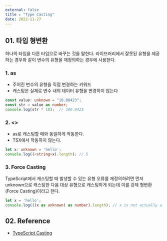 ```yaml
---
external: false
title : "Type Casting"
date: 2022-11-27
---
```


## 01. 타입 형변환

하나의 타입을 다른 타입으로 바꾸는 것을 말한다.
라이브러리에서 잘못된 유형을 제공하는 경우와 같이 변수의 유형을 재정의하는 경우에 사용한다.

### 1. as

- 주어진 변수의 유형을 직접 변경하는 키워드
- 캐스팅은 실제로 변수 내의 데이터 유형을 변경하지 않는다

```TypeScript
const value: unknown = "10.00423";
const str = value as number;
console.log(str * 10);  // 100.0423
```

### 2. <>

- as로 캐스팅할 때와 동일하게 작동한다.
- TSX에서 작동하지 않는다.

```TypeScript
let x: unknown = 'hello';
console.log((<string>x).length); // 5
```

### 3. Force Casting

TypeScript에서 캐스팅할 때 발생할 수 있는 유형 오류를 재정의하려면 먼저 unknown으로 캐스팅한 다음 대상 유형으로 캐스팅하게 되는데 이를 강제 형변환(Force Casting)이라고 한다.

```TypeScript
let x = 'hello';
console.log(((x as unknown) as number).length); // x is not actually a number so this will return undefined
```

## 02. Reference

- [TypeScript Casting](https://www.w3schools.com/typescript/typescript_casting.php)
